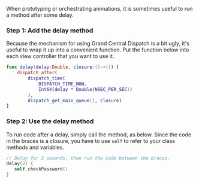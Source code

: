When prototyping or orchestrating animations, it is sometimes useful to run a method after some delay.

### Step 1: Add the delay method

Because the mechanism for using Grand Central Dispatch is a bit ugly, it's useful to wrap it up into a convenient function. Put the function below into each view controller that you want to use it.

```swift
func delay(delay:Double, closure:()->()) {
	dispatch_after(
	    dispatch_time(
	        DISPATCH_TIME_NOW,
	        Int64(delay * Double(NSEC_PER_SEC))
	    ),
	    dispatch_get_main_queue(), closure)
}

```

### Step 2: Use the delay method

To run code after a delay, simply call the method, as below. Since the code in the braces is a closure, you have to use `self` to refer to your class methods and variables.

```swift
// Delay for 2 seconds, then run the code between the braces.
delay(2) {
   self.checkPassword()
}

```